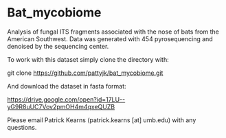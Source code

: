 # Bat_mycobiome

Analysis of fungal ITS fragments associated with the nose of bats from the American Southwest. Data was generated with 454 pyrosequencing and denoised by the sequencing center.

To work with this dataset simply clone the directory with:

git clone https://github.com/pattyjk/bat_mycobiome.git

And download the dataset in fasta format:

https://drive.google.com/open?id=17LU--yG9R8uUC7Vov2pmOH4m4qxeQUZB

Please email Patrick Kearns (patrick.kearns [at] umb.edu) with any questions. 
